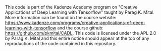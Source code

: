 This code is part of the Kadenze Academy program on "Creative Applications of Deep Learning with Tensorflow" taught by Parag K. Mital.  More information can be found on the course website: https://www.kadenze.com/programs/creative-applications-of-deep-learning-with-tensorflow and the course github: https://github.com/pkmital/CADL.  This code is licensed under the APL 2.0 by Parag K. Mital and this entire notice should appear at the top of any reproductions of the code contained in this repository.
